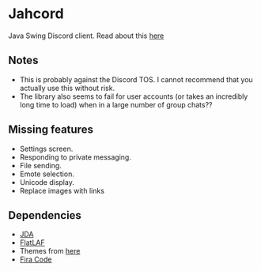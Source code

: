 # Jahcord
Java Swing Discord client.
Read about this [here](https://kvnx.systems/posts/jahcord)

## Notes
- This is probably against the Discord TOS. I cannot recommend that you actually use this without risk.
- The library also seems to fail for user accounts (or takes an incredibly long time to load) when in a large number of group chats??

## Missing features
- Settings screen.
- Responding to private messaging.
- File sending.
- Emote selection.
- Unicode display.
- Replace images with links

## Dependencies
- [JDA](https://github.com/DV8FromTheWorld/JDA)
- [FlatLAF](https://github.com/JFormDesigner/FlatLaf)
- Themes from [here](https://github.com/mallowigi/material-theme-ui-lite)
- [Fira Code](https://github.com/tonsky/FiraCode)
